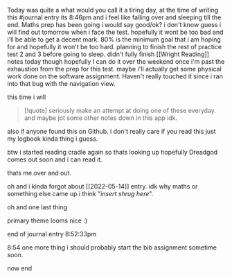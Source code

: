 Today was quite a what would you call it a tiring day, at the time of writing this #journal entry its 8:46pm and i feel like falling over and sleeping till the end. Maths prep has been going i would say good/ok? i don't know guess i will find out tomorrow when i face the test. hopefully it wont be too bad and i'll be able to get a decent mark. 80% is the minimum goal that i am hoping for and hopefully it won't be too hard. planning to finish the rest of practice test 2 and 3 before going to sleep. didn't fully finish [[Wright Reading]] notes today though hopefully I can do it over the weekend once i'm past the exhaustion from the prep for this test. maybe i'll actually get some physical work done on the software assignment. Haven't really touched it since i ran into that bug with the navigation view. 

this time i will 

> [!quote] seriously make an attempt at doing one of these everyday. and maybe jot some other notes down in this app idk. 

also if anyone found this on Github. i don't really care if you read this just my logbook kinda thing i guess. 


btw i started reading cradle again so thats looking up hopefully Dreadgod comes out soon and i can read it. 

thats me over and out. 

oh and i kinda forgot about [[2022-05-14]] entry. idk why maths or something else came up i think "*insert shrug here*". 

oh and one last thing

primary theme looms nice :)

end of journal entry 8:52:33pm

8:54 one more thing i should probably start the bib assignment sometime soon. 

now end